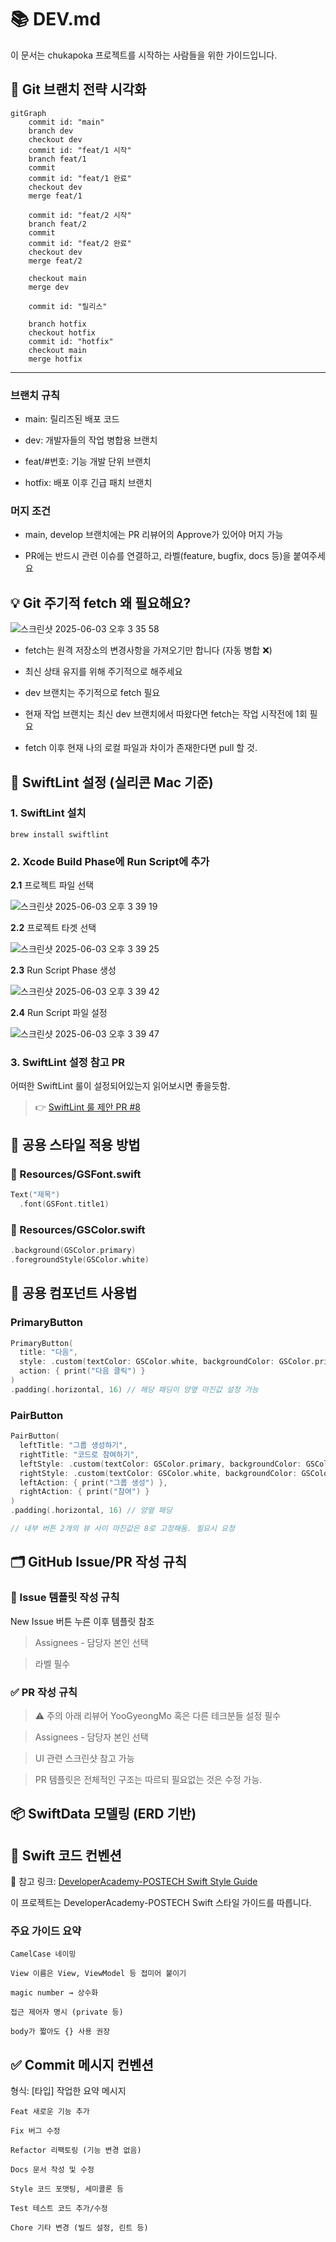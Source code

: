 # 📚 DEV.md

이 문서는 chukapoka 프로젝트를 시작하는 사람들을 위한 가이드입니다.

## 📌 Git 브랜치 전략 시각화
```mermaid
gitGraph
    commit id: "main"
    branch dev
    checkout dev
    commit id: "feat/1 시작"
    branch feat/1
    commit
    commit id: "feat/1 완료"
    checkout dev
    merge feat/1

    commit id: "feat/2 시작"
    branch feat/2
    commit
    commit id: "feat/2 완료"
    checkout dev
    merge feat/2

    checkout main
    merge dev

    commit id: "릴리스"

    branch hotfix
    checkout hotfix
    commit id: "hotfix"
    checkout main
    merge hotfix

```
---

### 브랜치 규칙

- main: 릴리즈된 배포 코드

- dev: 개발자들의 작업 병합용 브랜치

- feat/#번호: 기능 개발 단위 브랜치

- hotfix: 배포 이후 긴급 패치 브랜치

### 머지 조건

- main, develop 브랜치에는 PR 리뷰어의 Approve가 있어야 머지 가능

- PR에는 반드시 관련 이슈를 연결하고, 라벨(feature, bugfix, docs 등)을 붙여주세요


## 💡 Git 주기적 fetch 왜 필요해요?

![스크린샷 2025-06-03 오후 3 35 58](https://github.com/user-attachments/assets/bcbed877-125f-492c-b80a-43b4ac1bd6b8)

- fetch는 원격 저장소의 변경사항을 가져오기만 합니다 (자동 병합 ❌)

- 최신 상태 유지를 위해 주기적으로 해주세요

- dev 브랜치는 주기적으로 fetch 필요

- 현재 작업 브랜치는 최신 dev 브랜치에서 따왔다면 fetch는 작업 시작전에 1회 필요 

- fetch 이후 현재 나의 로컬 파일과 차이가 존재한다면 pull 할 것.

## 📄 SwiftLint 설정 (실리콘 Mac 기준)

### 1. SwiftLint 설치

```
brew install swiftlint
```

### 2. Xcode Build Phase에 Run Script에 추가

**2.1** 프로젝트 파일 선택

![스크린샷 2025-06-03 오후 3 39 19](https://github.com/user-attachments/assets/aa8f9713-7c16-4acb-87a0-f0589a9a09b8)

**2.2** 프로젝트 타겟 선택

![스크린샷 2025-06-03 오후 3 39 25](https://github.com/user-attachments/assets/2584becb-62e1-4f0b-a5c7-55865c163cbd)

**2.3** Run Script Phase 생성

![스크린샷 2025-06-03 오후 3 39 42](https://github.com/user-attachments/assets/3f86a92b-98be-4740-b676-4fac6eb76fa4)

**2.4** Run Script 파일 설정

![스크린샷 2025-06-03 오후 3 39 47](https://github.com/user-attachments/assets/49f2c3a0-d223-4ce6-8535-f7edf1c22a4c)

### 3. SwiftLint 설정 참고 PR

어떠한 SwiftLint 룰이 설정되어있는지 읽어보시면 좋을듯함.
> 👉 [SwiftLint 룰 제안 PR #8](https://github.com/DeveloperAcademy-POSTECH/2025-C3-M13-TeamGyeongjosa/pull/8)

## 🎨 공용 스타일 적용 방법

### 📁 Resources/GSFont.swift

```swift
Text("제목")
  .font(GSFont.title1)
```

### 📁 Resources/GSColor.swift

```swift
.background(GSColor.primary)
.foregroundStyle(GSColor.white)
```

## 🧩 공용 컴포넌트 사용법

### PrimaryButton

```swift
PrimaryButton(
  title: "다음",
  style: .custom(textColor: GSColor.white, backgroundColor: GSColor.primary, isEnable: true),
  action: { print("다음 클릭") }
)
.padding(.horizontal, 16) // 해당 패딩이 양옆 마진값 설정 가능
```

### PairButton

```swift
PairButton(
  leftTitle: "그룹 생성하기",
  rightTitle: "코드로 참여하기",
  leftStyle: .custom(textColor: GSColor.primary, backgroundColor: GSColor.secondary3, isEnable: true),
  rightStyle: .custom(textColor: GSColor.white, backgroundColor: GSColor.primary, isEnable: true),
  leftAction: { print("그룹 생성") },
  rightAction: { print("참여") }
)
.padding(.horizontal, 16) // 양옆 패딩

// 내부 버튼 2개의 뷰 사이 마진값은 8로 고정해둠. 필요시 요청
```

## 🗂️ GitHub Issue/PR 작성 규칙

### 📌 Issue 템플릿 작성 규칙

New Issue 버튼 누른 이후 템플릿 참조

> Assignees - 담당자 본인 선택

> 라벨 필수

### ✅ PR 작성 규칙

> ⚠️ 주의 아래 리뷰어 YooGyeongMo 혹은 다른 테크분들 설정 필수

> Assignees - 담당자 본인 선택

> UI 관련 스크린샷 참고 가능

> PR 템플릿은 전체적인 구조는 따르되 필요없는 것은 수정 가능.

## 📦 SwiftData 모델링 (ERD 기반)


## 🧾 Swift 코드 컨벤션

📎 참고 링크: [DeveloperAcademy-POSTECH Swift Style Guide](https://github.com/DeveloperAcademy-POSTECH/swift-style-guide)

이 프로젝트는 DeveloperAcademy-POSTECH Swift 스타일 가이드를 따릅니다.

### 주요 가이드 요약

```
CamelCase 네이밍

View 이름은 View, ViewModel 등 접미어 붙이기

magic number → 상수화

접근 제어자 명시 (private 등)

body가 짧아도 {} 사용 권장
```

## ✅ Commit 메시지 컨벤션

형식: [타입] 작업한 요약 메시지

```
Feat 새로운 기능 추가

Fix 버그 수정

Refactor 리팩토링 (기능 변경 없음)

Docs 문서 작성 및 수정

Style 코드 포맷팅, 세미콜론 등

Test 테스트 코드 추가/수정

Chore 기타 변경 (빌드 설정, 린트 등)

```
